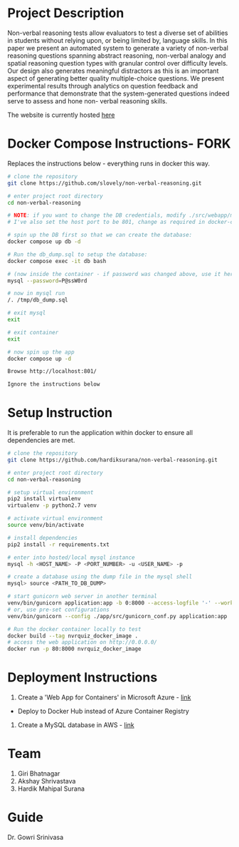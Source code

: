# Project Description

Non-verbal reasoning tests allow evaluators to test a diverse set of abilities in students without relying upon, or being limited by, language skills. In this paper we present an automated system to generate a variety of non-verbal reasoning questions spanning abstract reasoning, non-verbal analogy and spatial reasoning question types with granular control over difficulty levels. Our design also generates meaningful distractors as this is an important aspect of generating better quality multiple-choice questions. We present experimental results through analytics on question feedback and performance that demonstrate that the system-generated questions indeed serve to assess and hone non- verbal reasoning skills.

The website is currently hosted [here](https://nvr-quiz.azurewebsites.net)

# Docker Compose Instructions- FORK

Replaces the instructions below - everything runs in docker this way.

```sh
# clone the repository
git clone https://github.com/slovely/non-verbal-reasoning.git

# enter project root directory
cd non-verbal-reasoning

# NOTE: if you want to change the DB credentials, modify ./src/webapp/mysql_utils.py AND ./docker-compose.yml NOW
# I've also set the host port to be 801, change as required in docker-compose.yml

# spin up the DB first so that we can create the database:
docker compose up db -d

# Run the db_dump.sql to setup the database:
docker compose exec -it db bash

# (now inside the container - if password was changed above, use it here)
mysql --password=P@ssW0rd

# now in mysql run
/. /tmp/db_dump.sql

# exit mysql
exit

# exit container
exit

# now spin up the app
docker compose up -d

Browse http://localhost:801/

Ignore the instructions below

```

# Setup Instruction

It is preferable to run the application within docker to ensure all dependencies are met.

```sh
# clone the repository
git clone https://github.com/hardiksurana/non-verbal-reasoning.git

# enter project root directory
cd non-verbal-reasoning

# setup virtual environment
pip2 install virtualenv
virtualenv -p python2.7 venv

# activate virtual environment
source venv/bin/activate

# install dependencies
pip2 install -r requirements.txt

# enter into hosted/local mysql instance
mysql -h <HOST_NAME> -P <PORT_NUMBER> -u <USER_NAME> -p

# create a database using the dump file in the mysql shell
mysql> source <PATH_TO_DB_DUMP>

# start gunicorn web server in another terminal
venv/bin/gunicorn application:app -b 0:8000 --access-logfile '-' --worker-class gevent
# or, use pre-set configurations
venv/bin/gunicorn --config ./app/src/gunicorn_conf.py application:app

# Run the docker container locally to test
docker build --tag nvrquiz_docker_image .
# access the web application on http://0.0.0.0/
docker run -p 80:8000 nvrquiz_docker_image
```

# Deployment Instructions

1. Create a 'Web App for Containers' in Microsoft Azure - [link](https://docs.microsoft.com/en-us/azure/app-service/containers/tutorial-custom-docker-image)
  - Deploy to Docker Hub instead of Azure Container Registry
1. Create a MySQL database in AWS - [link](https://docs.aws.amazon.com/AmazonRDS/latest/UserGuide/CHAP_Tutorials.WebServerDB.CreateDBInstance.html)

# Team

1. Giri Bhatnagar
2. Akshay Shrivastava
3. Hardik Mahipal Surana

# Guide

Dr. Gowri Srinivasa
